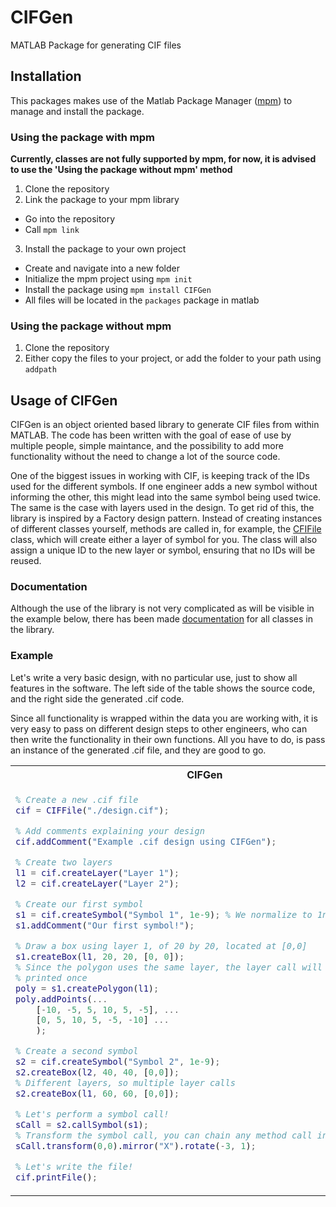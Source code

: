 # CIFGen
MATLAB Package for generating CIF files

## Installation
This packages makes use of the Matlab Package Manager ([mpm](https://github.com/Gangrrio99/mpm)) to manage and install the package. 

### Using the package with mpm
**Currently, classes are not fully supported by mpm, for now, it is advised to use the 'Using the package without mpm' method**
1. Clone the repository
2. Link the package to your mpm library
  - Go into the repository
  - Call `mpm link`
3. Install the package to your own project
  - Create and navigate into a new folder
  - Initialize the mpm project using `mpm init`
  - Install the package using `mpm install CIFGen`
  - All files will be located in the `packages` package in matlab

### Using the package without mpm
1. Clone the repository
2. Either copy the files to your project, or add the folder to your path using `addpath`

## Usage of CIFGen
CIFGen is an object oriented based library to generate CIF files from within MATLAB. The code has been written with the goal of ease of use by multiple people, 
simple maintance, and the possibility to add more functionality without the need to change a lot of the source code.

One of the biggest issues in working with CIF, is keeping track of the IDs used for the different symbols. If one engineer adds a new symbol without informing the other, 
this might lead into the same symbol being used twice. The same is the case with layers used in the design. To get rid of this, the library is inspired by a Factory design pattern. Instead of creating instances of different classes yourself, methods are called in, for example, the [CFIFile](./documentation/CIFFile.md) class, which will create either a layer of symbol for you. The class will also assign a unique ID to the new layer or symbol, ensuring that no IDs will be reused.

### Documentation
Although the use of the library is not very complicated as will be visible in the example below, there has been made [documentation](./documentation/documentation.md) for all classes in the library.

### Example
Let's write a very basic design, with no particular use, just to show all features in the software. The left side of the table shows the source code, and the right side the generated .cif code. 

Since all functionality is wrapped within the data you are working with, it is very easy to pass on different design steps to other engineers, who can then write the functionality in their own functions. All you have to do, is pass an instance of the generated .cif file, and they are good to go.

<table>
<tr>
<th>CIFGen</th>
<th>.cif</th>
</tr>
<tr>
<td>

```matlab
% Create a new .cif file
cif = CIFFile("./design.cif");

% Add comments explaining your design
cif.addComment("Example .cif design using CIFGen");

% Create two layers
l1 = cif.createLayer("Layer 1");
l2 = cif.createLayer("Layer 2");

% Create our first symbol
s1 = cif.createSymbol("Symbol 1", 1e-9); % We normalize to 1nm
s1.addComment("Our first symbol!");

% Draw a box using layer 1, of 20 by 20, located at [0,0]
s1.createBox(l1, 20, 20, [0, 0]);
% Since the polygon uses the same layer, the layer call will only be
% printed once
poly = s1.createPolygon(l1);
poly.addPoints(...
    [-10, -5, 5, 10, 5, -5], ...
    [0, 5, 10, 5, -5, -10] ...
    );

% Create a second symbol
s2 = cif.createSymbol("Symbol 2", 1e-9);
s2.createBox(l2, 40, 40, [0,0]);
% Different layers, so multiple layer calls
s2.createBox(l1, 60, 60, [0,0]);

% Let's perform a symbol call!
sCall = s2.callSymbol(s1);
% Transform the symbol call, you can chain any method call in the library!
sCall.transform(0,0).mirror("X").rotate(-3, 1);

% Let's write the file!
cif.printFile();
```

</td>
<td>

```lisp
(CIF generated by CIFGen v1.0.0 - Daan Roos (2023));
(Example .cif design using CIFGen);
(Layer definitions);
L L1; (CleWin: 1 Layer 1/0f808080 0f808080);
L L2; (CleWin: 2 Layer 2/0f808080 0f808080);
(Symbol definitions);
(Our first symbol!);
DS1 1 10;
9 Symbol_1;
L L1;
B 20 20 0 0 1 0;
P -10 0 -5 5 5 10 10 5 5 -5 -5 -10;
DF;
DS2 1 10;
9 Symbol_2;
L L2;
B 40 40 0 0 1 0;
L L1;
B 60 60 0 0 1 0;
C1 T 0 0 M X R -3 1;
DF;
E;
```

</td>
</tr>
</table>
